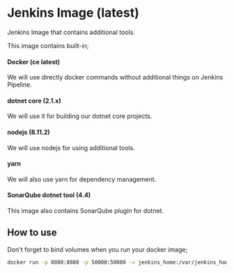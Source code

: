 # Jenkins Image (latest)

Jenkins Image that contains additional tools.

This image contains built-in;

#### Docker (ce latest)

We will use directly docker commands without additional things on Jenkins Pipeline.

#### dotnet core (2.1.x)

We will use it for building our dotnet core projects.

#### nodejs (8.11.2)

We will use nodejs for using additional tools.

#### yarn

We will also use yarn for dependency management.

#### SonarQube dotnet tool (4.4)

This image also contains SonarQube plugin for dotnet.

## How to use

Don't forget to bind volumes when you run your docker image;

```bash
docker run -p 8080:8080 -p 50000:50000 -v jenkins_home:/var/jenkins_home -v /var/run/docker.sock:/var/run/docker.sock monofor/jenkins
```
